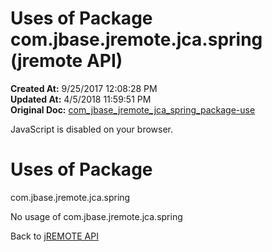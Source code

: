 # Uses of Package com.jbase.jremote.jca.spring (jremote API)

**Created At:** 9/25/2017 12:08:28 PM  
**Updated At:** 4/5/2018 11:59:51 PM  
**Original Doc:** [com_jbase_jremote_jca_spring_package-use](https://docs.jbase.com/39268-spring/com_jbase_jremote_jca_spring_package-use)  

<!--<br>    try {<br>        if (location.href.indexOf('is-external=true') == -1) {<br>            parent.document.title="Uses of Package com.jbase.jremote.jca.spring (jremote   API)";<br>        }<br>    }<br>    catch(err) {<br>    }<br>//-->
JavaScript is disabled on your browser.



<!--<br>  allClassesLink = document.getElementById("allclasses\_navbar\_top");<br>  if(window==top) {<br>    allClassesLink.style.display = "block";<br>  }<br>  else {<br>    allClassesLink.style.display = "none";<br>  }<br>  //-->

# Uses of Package
com.jbase.jremote.jca.spring

No usage of com.jbase.jremote.jca.spring

Back to [jREMOTE API](com_jbase_jremote_package-summary)
